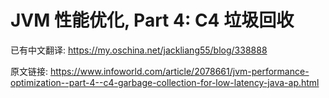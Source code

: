 # JVM 性能优化, Part 4: C4 垃圾回收

已有中文翻译: <https://my.oschina.net/jackliang55/blog/338888>










原文链接: <https://www.infoworld.com/article/2078661/jvm-performance-optimization--part-4--c4-garbage-collection-for-low-latency-java-ap.html>


